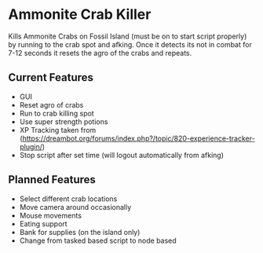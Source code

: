 # Ammonite Crab Killer
Kills Ammonite Crabs on Fossil Island (must be on to start script properly) by running to the crab spot and afking. Once it detects its not in combat for 7-12 seconds it resets the agro of the crabs and repeats.

## Current Features
- GUI
- Reset agro of crabs
- Run to crab killing spot
- Use super strength potions
- XP Tracking taken from (https://dreambot.org/forums/index.php?/topic/820-experience-tracker-plugin/)
- Stop script after set time (will logout automatically from afking)
## Planned Features
- Select different crab locations
- Move camera around occasionally
- Mouse movements
- Eating support
- Bank for supplies (on the island only)
- Change from tasked based script to node based